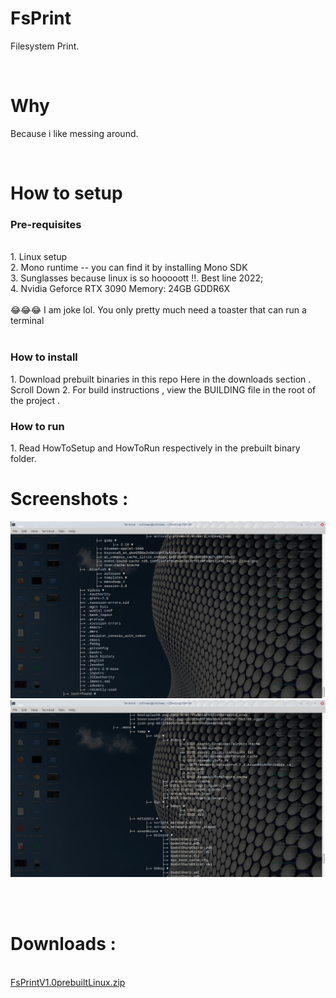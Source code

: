 # FsPrint
Filesystem Print.

<br>

# Why 
Because i like messing around.

<br>

# How to setup 

<h3> Pre-requisites </h3>
<br>
1. Linux setup <br>
2. Mono runtime -- you can find it by installing Mono SDK <br>
3. Sunglasses because linux is so hooooott !!. Best line 2022; <br>
4. Nvidia Geforce RTX 3090 Memory: 24GB GDDR6X <br>
<br>
	😂😂😂 I am joke lol. You only pretty much need a toaster that can run a terminal <br>
<br>

<h3> How to install </h3>
1. Download prebuilt binaries in this repo Here in the downloads section . Scroll Down
2. For build instructions , view the BUILDING file in the root of the project .

<br>

<h3> How to run </h3>
1. Read HowToSetup and HowToRun respectively in the prebuilt binary folder.

<br>

# Screenshots : 
![Screenshot_.png](https://github.com/CollinseyNyaga/FsPrint/blob/master/Screenshots/Screenshot_2022-05-05_23-39-12.png)
<br>
![Screenshot_.png](https://github.com/CollinseyNyaga/FsPrint/blob/master/Screenshots/Screenshot_2022-05-05_23-40-15.png)

<br>
<br>

# Downloads : 
<br>
<a id = "DownloadsSection"></a>
<a href= https://github.com/CollinseyNyaga/FsPrint/blob/master/PrebuiltBins/FsPrintV1.0prebuiltLinux.zip> FsPrintV1.0prebuiltLinux.zip </a>
